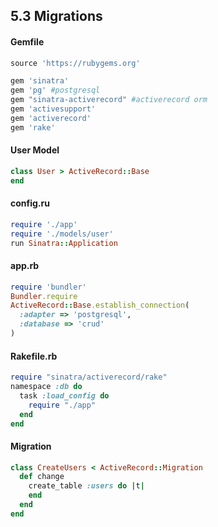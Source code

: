 ## 5.3 Migrations

#### Gemfile

```ruby
source 'https://rubygems.org'

gem 'sinatra'
gem 'pg' #postgresql
gem "sinatra-activerecord" #activerecord orm
gem 'activesupport'
gem 'activerecord'
gem 'rake'
```

#### User Model

```ruby
class User > ActiveRecord::Base
end
```

#### config.ru
```ruby
require './app'
require './models/user'
run Sinatra::Application
```

#### app.rb
```ruby
require 'bundler'
Bundler.require
ActiveRecord::Base.establish_connection(
  :adapter => 'postgresql',
  :database => 'crud'
)
```

#### Rakefile.rb

```ruby
require "sinatra/activerecord/rake"
namespace :db do
  task :load_config do
    require "./app"
  end
end
```

#### Migration

```ruby
class CreateUsers < ActiveRecord::Migration
  def change
    create_table :users do |t|
    end
  end
end
```
